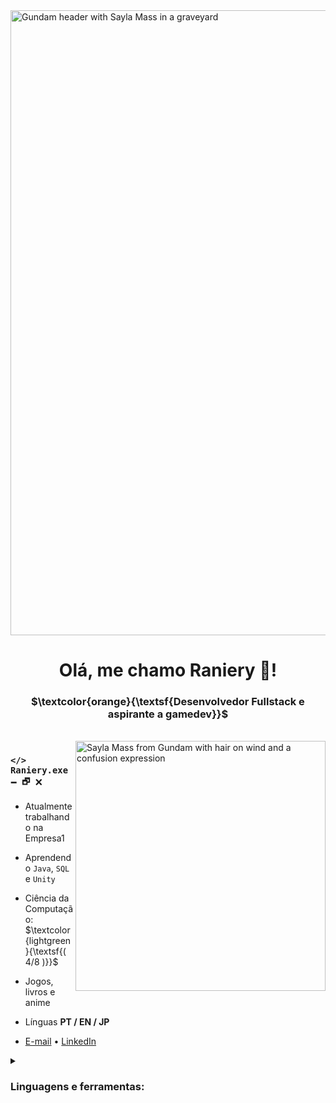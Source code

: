 
<img width="1000" src="https://media.licdn.com/dms/image/v2/D4D16AQG6IqOggRDZTg/profile-displaybackgroundimage-shrink_350_1400/profile-displaybackgroundimage-shrink_350_1400/0/1697063644104?e=1730937600&v=beta&t=GRCOrXU9zAn2hFs8v8z1nGN8ipmpHYprCHkhswe3F18" alt="Gundam header with Sayla Mass in a graveyard">

<div align="center">
    <h1>Olá, me chamo Raniery 👋!</h1>

### $\textcolor{orange}{\textsf{Desenvolvedor Fullstack e aspirante a gamedev}}$
</div><br>

<img align="right" alt="Sayla Mass from Gundam with hair on wind and a confusion expression" width="400" src="https://64.media.tumblr.com/815fe2453dcc69d1ad4f5e694b42c38f/tumblr_oy0pjqa0I91sxkjwwo1_540.gif">

<div align="left">

### ` </> Raniery.exe           🗕 🗗 🗙 `

- Atualmente trabalhando na Empresa1

- Aprendendo `Java`, `SQL` e `Unity`

- Ciência da Computação: $\textcolor{lightgreen}{\textsf{( 4/8 )}}$

- Jogos, livros e anime

- Línguas **PT / EN / JP**

- [E-mail](mailto:raniery2003@hotmail.com) • [LinkedIn](https://www.linkedin.com/in/ranierygoulart/)

<details>
<summary><h3>Linguagens e ferramentas:</h3></summary>

[![My Skills](https://skillicons.dev/icons?i=js,ts,java,ruby,python,cs,angular,aws,docker,git,hibernate,mongo,mysql,nodejs,postgres,prisma,react,spring,tailwind,unity&perline=8)](https://skillicons.dev)
</details>

<!-- ### ` </> Raniery.exe           🗕 🗗 🗙`

<div align='left'>

$\textcolor{lightgreen}{\textsf{github@raniery: }}
\textcolor{white}{\textsf{find -name "README.md"}}$ </br>
$\textcolor{white}{\textsf{./.github/README.md}}$ </br>
$\textcolor{lightgreen}{\textsf{github@raniery: }}
\textcolor{white}{\textsf{cat ./.github/README.md}}$ -->

<!-- <details open>
<summary>aaaa</summary>
aaaa
</details> -->